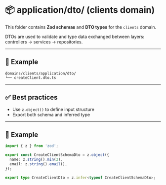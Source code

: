 # 📦 application/dto/ (clients domain)

This folder contains **Zod schemas** and **DTO types** for the `clients` domain.

DTOs are used to validate and type data exchanged between layers: controllers → services → repositories.

---

## 📁 Example

```
domains/clients/application/dto/
└── createClient.dto.ts
```

---

## ✅ Best practices

- Use `z.object()` to define input structure
- Export both schema and inferred type

---

## 🧠 Example

```ts
import { z } from 'zod';

export const CreateClientSchemaDto = z.object({
  name: z.string().min(2),
  email: z.string().email(),
});

export type CreateClientDto = z.infer<typeof CreateClientSchemaDto>;
```